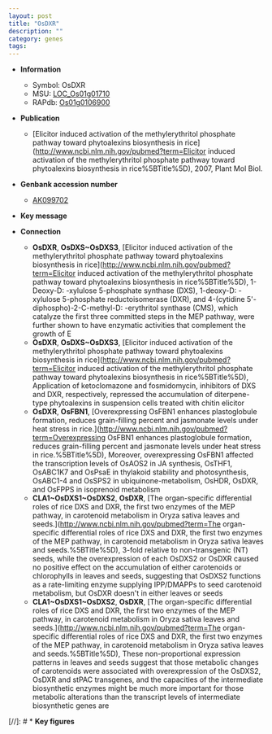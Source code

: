 ```yaml
---
layout: post
title: "OsDXR"
description: ""
category: genes
tags: 
---
```


* **Information**  
    + Symbol: OsDXR  
    + MSU: [LOC_Os01g01710](http://rice.uga.edu/cgi-bin/ORF_infopage.cgi?orf=LOC_Os01g01710)  
    + RAPdb: [Os01g0106900](https://rapdb.dna.affrc.go.jp/locus/?name=Os01g0106900)  

* **Publication**  
    + [Elicitor induced activation of the methylerythritol phosphate pathway toward phytoalexins biosynthesis in rice](http://www.ncbi.nlm.nih.gov/pubmed?term=Elicitor induced activation of the methylerythritol phosphate pathway toward phytoalexins biosynthesis in rice%5BTitle%5D), 2007, Plant Mol Biol.

* **Genbank accession number**  
    + [AK099702](http://www.ncbi.nlm.nih.gov/nuccore/AK099702)

* **Key message**  

* **Connection**  
    + __OsDXR__, __OsDXS~OsDXS3__, [Elicitor induced activation of the methylerythritol phosphate pathway toward phytoalexins biosynthesis in rice](http://www.ncbi.nlm.nih.gov/pubmed?term=Elicitor induced activation of the methylerythritol phosphate pathway toward phytoalexins biosynthesis in rice%5BTitle%5D), 1-Deoxy-D: -xylulose 5-phosphate synthase (DXS), 1-deoxy-D: -xylulose 5-phosphate reductoisomerase (DXR), and 4-(cytidine 5'-diphospho)-2-C-methyl-D: -erythritol synthase (CMS), which catalyze the first three committed steps in the MEP pathway, were further shown to have enzymatic activities that complement the growth of E
    + __OsDXR__, __OsDXS~OsDXS3__, [Elicitor induced activation of the methylerythritol phosphate pathway toward phytoalexins biosynthesis in rice](http://www.ncbi.nlm.nih.gov/pubmed?term=Elicitor induced activation of the methylerythritol phosphate pathway toward phytoalexins biosynthesis in rice%5BTitle%5D), Application of ketoclomazone and fosmidomycin, inhibitors of DXS and DXR, respectively, repressed the accumulation of diterpene-type phytoalexins in suspension cells treated with chitin elicitor
    + __OsDXR__, __OsFBN1__, [Overexpressing OsFBN1 enhances plastoglobule formation, reduces grain-filling percent and jasmonate levels under heat stress in rice.](http://www.ncbi.nlm.nih.gov/pubmed?term=Overexpressing OsFBN1 enhances plastoglobule formation, reduces grain-filling percent and jasmonate levels under heat stress in rice.%5BTitle%5D),  Moreover, overexpressing OsFBN1 affected the transcription levels of OsAOS2 in JA synthesis, OsTHF1, OsABC1K7 and OsPsaE in thylakoid stability and photosynthesis, OsABC1-4 and OsSPS2 in ubiquinone-metabolism, OsHDR, OsDXR, and OsFPPS in isoprenoid metabolism
    + __CLA1~OsDXS1~OsDXS2__, __OsDXR__, [The organ-specific differential roles of rice DXS and DXR, the first two enzymes of the MEP pathway, in carotenoid metabolism in Oryza sativa leaves and seeds.](http://www.ncbi.nlm.nih.gov/pubmed?term=The organ-specific differential roles of rice DXS and DXR, the first two enzymes of the MEP pathway, in carotenoid metabolism in Oryza sativa leaves and seeds.%5BTitle%5D), 3-fold relative to non-transgenic (NT) seeds, while the overexpression of each OsDXS2 or OsDXR caused no positive effect on the accumulation of either carotenoids or chlorophylls in leaves and seeds, suggesting that OsDXS2 functions as a rate-limiting enzyme supplying IPP/DMAPPs to seed carotenoid metabolism, but OsDXR doesn&#39;t in either leaves or seeds
    + __CLA1~OsDXS1~OsDXS2__, __OsDXR__, [The organ-specific differential roles of rice DXS and DXR, the first two enzymes of the MEP pathway, in carotenoid metabolism in Oryza sativa leaves and seeds.](http://www.ncbi.nlm.nih.gov/pubmed?term=The organ-specific differential roles of rice DXS and DXR, the first two enzymes of the MEP pathway, in carotenoid metabolism in Oryza sativa leaves and seeds.%5BTitle%5D),  These non-proportional expression patterns in leaves and seeds suggest that those metabolic changes of carotenoids were associated with overexpression of the OsDXS2, OsDXR and stPAC transgenes, and the capacities of the intermediate biosynthetic enzymes might be much more important for those metabolic alterations than the transcript levels of intermediate biosynthetic genes are

[//]: # * **Key figures**  


